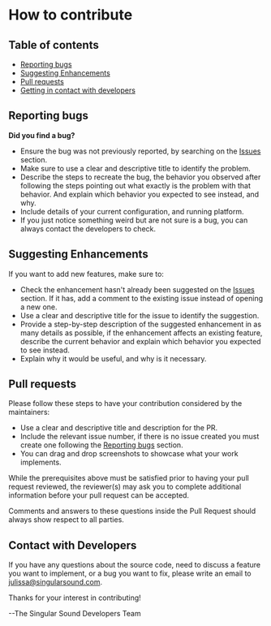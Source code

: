 # How to contribute

## Table of contents

- [Reporting bugs](#reporting-bugs)
- [Suggesting Enhancements](#suggesting-enhancements)
- [Pull requests](#pull-requests)
- [Getting in contact with developers](#contact-with-developers)

## Reporting bugs

**Did you find a bug?**
- Ensure the bug was not previously reported, by searching on the  [Issues](https://github.com/SingularSound/bbmanager/issues) section.
- Make sure to use a clear and descriptive title to identify the problem.
- Describe the steps to recreate the bug, the behavior you observed after following the steps pointing out what exactly is the problem with that behavior. And explain which behavior you expected to see instead, and why.
- Include details of your current configuration, and running platform.
- If you just notice something weird but are not sure is a bug, you can always contact the developers to check.

## Suggesting Enhancements

If you want to add new features, make sure to:
   - Check the enhancement hasn't already been suggested on the [Issues](https://github.com/SingularSound/bbmanager/issues) section. If it has, add a comment to the existing issue instead of opening a new one.
   - Use a clear and descriptive title for the issue to identify the suggestion.
   - Provide a step-by-step description of the suggested enhancement in as many details as possible, if the enhancement affects an existing feature, describe the current behavior and explain which behavior you expected to see instead.
   - Explain why it would be useful, and why is it necessary.
   
## Pull requests

Please follow these steps to have your contribution considered by the maintainers:
   - Use a clear and descriptive title and description for the PR.
   - Include the relevant issue number, if there is no issue created you must create one following the [Reporting bugs](#reporting-bugs) section.
   - You can drag and drop screenshots to showcase what your work implements.

While the prerequisites above must be satisfied prior to having your pull request reviewed, the reviewer(s) may ask you to complete additional information before your pull request can be accepted. 

Comments and answers to these questions inside the Pull Request should always show respect to all parties.

## Contact with Developers

   If you have any questions about the source code, need to discuss a feature you want to implement, or a bug you want to fix, please write an email to julissa@singularsound.com.
   
   
   
   Thanks for your interest in contributing!
   
   --The Singular Sound Developers Team
